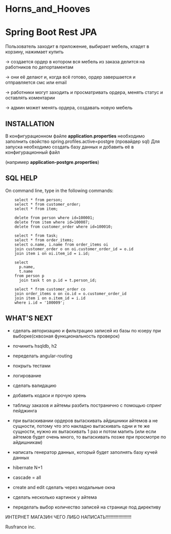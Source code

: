 # Horns_and_Hooves

Spring Boot Rest JPA
=============================
Пользователь заходит в приложение, выбирает мебель, кладет в корзину, нажимает купить 

-> создается ордер в котором вся мебель из заказа делится на работников по депортаментам

-> они её делают и, когда всё готово, ордер завершается и отправляется смс или email

-> работники могут заходить и просматривать ордера, менять статус и оставлять коментарии

-> админ может менять ордера, создавать новую мебель

INSTALLATION
------------
В конфигурационном файле <b>application.properties</b> необходимо заполнить свойство spring.profiles.active=postgre (провайдер sql)
Для запуска необходимо создать базу данных и добавить её в конфигурационный файл 

(например <b>application-postgre.properties</b>)

SQL HELP
-----------
On command line, type in the following commands:

        select * from person;
        select * from customer_order;
        select * from item;

        delete from person where id=100001;
        delete from item where id=100007;
        delete from customer_order where id=100010;

        select * from task;
        select * from order_items;
        select o.name, i.name from order_items oi
        join customer_order o on oi.customer_order_id = o.id
        join item i on oi.item_id = i.id;

        select
          p.name,
          t.name
        from person p
          join task t on p.id = t.person_id;

        select * from customer_order co
        join order_items o on co.id = o.customer_order_id
        join item i on o.item_id = i.id
        where i.id = '100009';

WHAT'S NEXT
-----------
- сделать авторизацию и фильтрацию записей из базы по юзеру при выборке(сквозная функциональность проверок)
- починить hsqldb, h2
- переделать angular-routing
- покрыть тестами
- логирование
- сделать валидацию
- добавить кодаси и прочую хрень
- таблицу заказов и айтемы разбить постранично с помощью спринг пейджинга


- при вытаскивании ордеров вытаскивать айдишники айтемов а не сущности, потому что это накладно вытаскивать одни и те же сущности, нужно их вытаскивать 1 раз и потом мапить (или если айтемов будет очень много, то вытаскивать позже при просмотре по айдишникам)
- написать генератор данных, который будет заполнять базу кучей данных

- hibernate N+1
- cascade = all

- create and edit сделать через модальные окна
- сделать несколько картинок у айтема
- переделать выбор количество записей на странице под директиву

ИНТЕРНЕТ МАГАЗИН ЧЕГО ЛИБО НАПИСАТЬ!!!!!!!!!!!!!!!!!!!!


Rusfrance inc.
